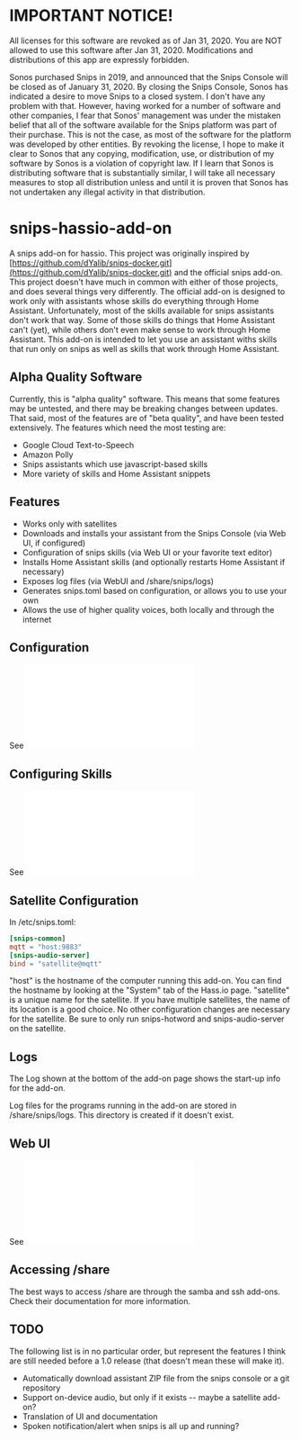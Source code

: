# IMPORTANT NOTICE!

All licenses for this software are revoked as of Jan 31, 2020.  You are NOT
allowed to use this software after Jan 31, 2020.  Modifications and
distributions of this app are expressly forbidden.

Sonos purchased Snips in 2019, and announced that the Snips Console will be
closed as of January 31, 2020.  By closing the Snips Console, Sonos has
indicated a desire to move Snips to a closed system.  I don't have any problem
with that.  However, having worked for a number of software and other
companies, I fear that Sonos' management was under the mistaken belief that all
of the software available for the Snips platform was part of their purchase.
This is not the case, as most of the software for the platform was developed by
other entities.  By revoking the license, I hope to make it clear to Sonos that
any copying, modification, use, or distribution of my software by Sonos is a
violation of copyright law.  If I learn that Sonos is distributing software
that is substantially similar, I will take all necessary measures to stop all
distribution unless and until it is proven that Sonos has not undertaken any
illegal activity in that distribution.

# snips-hassio-add-on
A snips add-on for hassio.  This project was originally inspired by
[https://github.com/dYalib/snips-docker.git](https://github.com/dYalib/snips-docker.git)
and the official snips add-on.  This project doesn't have much in common
with either of those projects, and does several things very differently.
The official add-on is designed to work only with assistants whose skills do
everything through Home Assistant.  Unfortunately, most of the skills
available for snips assistants don't work that way.  Some of those skills do
things that Home Assistant can't (yet), while others don't even make sense
to work through Home Assistant.  This add-on is intended to let you use an
assistant withs skills that run only on snips as well as skills that work
through Home Assistant.

## Alpha Quality Software
Currently, this is "alpha quality" software.  This means that some features
may be untested, and there may be breaking changes between updates.
That said, most of the features are of "beta quality", and have been tested
extensively.  The features which need the most testing are:

- Google Cloud Text-to-Speech
- Amazon Polly
- Snips assistants which use javascript-based skills
- More variety of skills and Home Assistant snippets

## Features
- Works only with satellites
- Downloads and installs your assistant from the Snips Console (via Web UI, if configured)
- Configuration of snips skills (via Web UI or your favorite text editor)
- Installs Home Assistant skills (and optionally restarts Home Assistant if necessary)
- Exposes log files (via WebUI and /share/snips/logs)
- Generates snips.toml based on configuration, or allows you to use your own
- Allows the use of higher quality voices, both locally and through the internet

## Configuration
See ![Add-on Configuration](/snips-base/Add-onConfiguration.md)

## Configuring Skills
See ![Snips Configuration](/snips-base/SnipsConfiguration.md)

## Satellite Configuration
In /etc/snips.toml:
```toml
[snips-common]
mqtt = "host:9883"
[snips-audio-server]
bind = "satellite@mqtt"
```
"host" is the hostname of the computer running this add-on.  You can find
the hostname by looking at the "System" tab of the Hass.io page.
"satellite" is a unique name for the satellite.  If you have multiple
satellites, the name of its location is a good choice.  No other
configuration changes are necessary for the satellite.  Be sure to only run
snips-hotword and snips-audio-server on the satellite.

## Logs
The Log shown at the bottom of the add-on page shows the start-up info for
the add-on.

Log files for the programs running in the add-on are stored in
/share/snips/logs.  This directory is created if it doesn't exist.
 
## Web UI
See ![Web UI](/snips-base/WebUI.md)

## Accessing /share
The best ways to access /share are through the samba and ssh add-ons.  Check
their documentation for more information.

## TODO
The following list is in no particular order, but represent the features I
think are still needed before a 1.0 release (that doesn't mean these will
make it).

- Automatically download assistant ZIP file from the snips console or a git repository
- Support on-device audio, but only if it exists -- maybe a satellite add-on?
- Translation of UI and documentation
- Spoken notification/alert when snips is all up and running?

